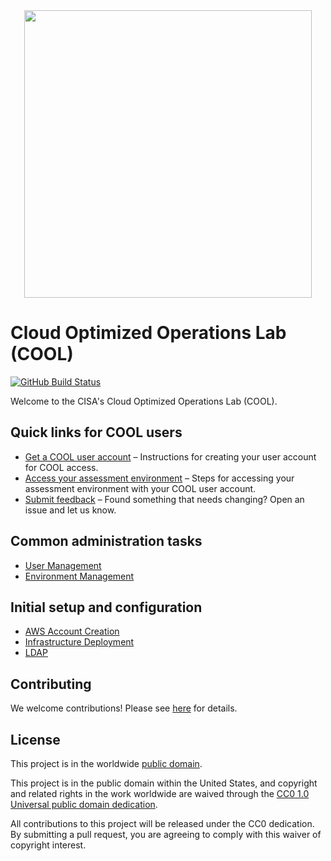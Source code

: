 <div align="center">
<img width="460" src="https://raw.githubusercontent.com/cisagov/cool-system/develop/assets/images/cool_logo.png">
</div>

# Cloud Optimized Operations Lab (COOL) #

[![GitHub Build Status](https://github.com/cisagov/cool-system/workflows/build/badge.svg)](https://github.com/cisagov/cool-system/actions)

Welcome to the CISA's Cloud Optimized Operations Lab (COOL).

## Quick links for COOL users ##

- [Get a COOL user account](/guides/users/enrolling.md) –
Instructions for creating your user account for COOL access.
- [Access your assessment environment](/guides/users/login.md) –
Steps for accessing your assessment environment with your COOL user account.
- [Submit feedback](https://github.com/cisagov/cool-system/issues/new/choose) –
  Found something that needs changing?  Open an issue and let us know.

## Common administration tasks ##

- [User Management](https://github.com/cisagov/cool-system/wiki/Operator-Runbooks#users)
- [Environment Management](https://github.com/cisagov/cool-system/wiki/Operator-Runbooks#environments)

## Initial setup and configuration ##

- [AWS Account Creation](/guides/initial/aws_accounts.md)
- [Infrastructure Deployment](/guides/initial/infra.md)
- [LDAP](/guides/initial/ldap.md)

## Contributing ##

We welcome contributions!  Please see [here](CONTRIBUTING.md) for
details.

## License ##

This project is in the worldwide [public domain](LICENSE).

This project is in the public domain within the United States, and
copyright and related rights in the work worldwide are waived through
the [CC0 1.0 Universal public domain
dedication](https://creativecommons.org/publicdomain/zero/1.0/).

All contributions to this project will be released under the CC0
dedication. By submitting a pull request, you are agreeing to comply
with this waiver of copyright interest.
